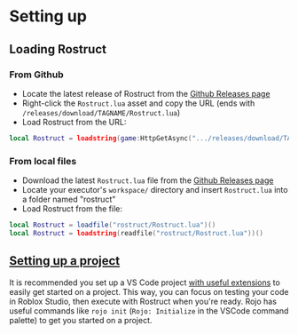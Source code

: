 # Setting up

## Loading Rostruct

### From Github
* Locate the latest release of Rostruct from the [Github Releases page](https://github.com/richie0866/Rostruct/releases/latest)
* Right-click the `Rostruct.lua` asset and copy the URL (ends with `/releases/download/TAGNAME/Rostruct.lua`)
* Load Rostruct from the URL:
```lua
local Rostruct = loadstring(game:HttpGetAsync(".../releases/download/TAGNAME/Rostruct.lua"))()
```

### From local files
* Download the latest `Rostruct.lua` file from the [Github Releases page](https://github.com/richie0866/Rostruct/releases/latest)
* Locate your executor's `workspace/` directory and insert `Rostruct.lua` into a folder named "rostruct"
* Load Rostruct from the file:
```lua
local Rostruct = loadfile("rostruct/Rostruct.lua")()
local Rostruct = loadstring(readfile("rostruct/Rostruct.lua"))()
```

## [Setting up a project](basic-usage.md)

It is recommended you set up a VS Code project [with useful extensions](../index.md#use-with-other-tools) to easily get started on a project. This way, you can focus on testing your code in Roblox Studio, then execute with Rostruct when you're ready. Rojo has useful commands like `rojo init` (`Rojo: Initialize` in the VSCode command palette) to get you started on a project.

